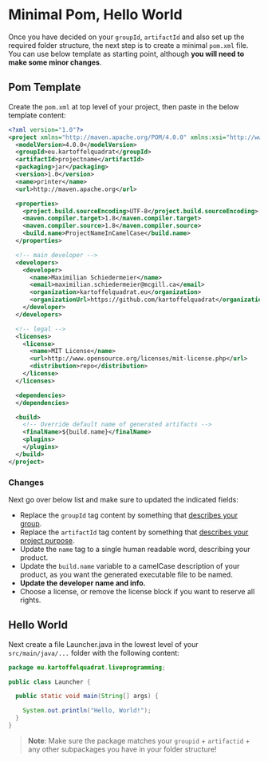 # Minimal Pom, Hello World

Once you have decided on your ```groupId```, ```artifactId``` and also set up the required folder structure, the next step is to create a minimal ```pom.xml``` file.  
You can use below template as starting point, although **you will need to make some minor changes**.

## Pom Template

Create the ```pom.xml``` at top level of your project, then paste in the below template content:

```xml
<?xml version="1.0"?>
<project xmlns="http://maven.apache.org/POM/4.0.0" xmlns:xsi="http://www.w3.org/2001/XMLSchema-instance" xsi:schemaLocation="http://maven.apache.org/POM/4.0.0 http://maven.apache.org/maven-v4_0_0.xsd">
  <modelVersion>4.0.0</modelVersion>
  <groupId>eu.kartoffelquadrat</groupId>
  <artifactId>projectname</artifactId>
  <packaging>jar</packaging>
  <version>1.0</version>
  <name>printer</name>
  <url>http://maven.apache.org</url>

  <properties>
    <project.build.sourceEncoding>UTF-8</project.build.sourceEncoding>
    <maven.compiler.target>1.8</maven.compiler.target>
    <maven.compiler.source>1.8</maven.compiler.source>
    <build.name>ProjectNameInCamelCase</build.name>
  </properties>

  <!-- main developer -->
  <developers>
    <developer>
      <name>Maximilian Schiedermeier</name>
      <email>maximilian.schiedermeier@mcgill.ca</email>
      <organization>kartoffelquadrat.eu</organization>
      <organizationUrl>https://github.com/kartoffelquadrat</organizationUrl>
    </developer>
  </developers>

  <!-- legal -->
  <licenses>
    <license>
      <name>MIT License</name>
      <url>http://www.opensource.org/licenses/mit-license.php</url>
      <distribution>repo</distribution>
    </license>
  </licenses>

  <dependencies>
  </dependencies>

  <build>
    <!-- Override default name of generated artifacts -->
    <finalName>${build.name}</finalName>
    <plugins>
    </plugins>
  </build>
</project>
```

### Changes

Next go over below list and make sure to updated the indicated fields:

 * Replace the ```groupId``` tag content by something that [describes your group](../layout/#groupid-artifactid-packages).
 * Replace the ```artifactId``` tag content by something that [describes your project purpose](../layout/#groupid-artifactid-packages).
 * Update the ```name``` tag to a single human readable word, describing your product.
 * Update the ```build.name``` variable to a camelCase description of your product, as you want the generated executable file to be named.
 * **Update the developer name and info.**
 * Choose a license, or remove the license block if you want to reserve all rights.

## Hello World

Next create a file Launcher.java in the lowest level of your ```src/main/java/...``` folder with the following content:  

```java
package eu.kartoffelquadrat.liveprogramming;

public class Launcher {

  public static void main(String[] args) {

    System.out.println("Hello, World!");
  }
}
```

 > **Note**: Make sure the package matches your ```groupid``` + ```artifactid``` + any other subpackages you have in your folder structure!
